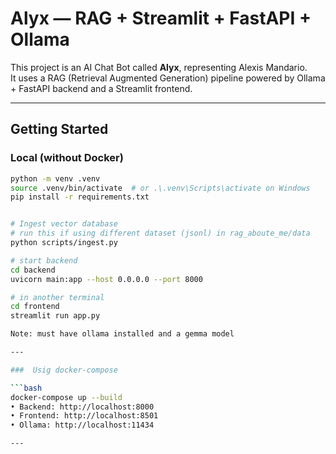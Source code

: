 # Alyx — RAG + Streamlit + FastAPI + Ollama

This project is an AI Chat Bot called **Alyx**, representing Alexis Mandario.  
It uses a RAG (Retrieval Augmented Generation) pipeline powered by Ollama + FastAPI backend and a Streamlit frontend.

---


##  Getting Started

###  Local (without Docker)

```bash
python -m venv .venv
source .venv/bin/activate  # or .\.venv\Scripts\activate on Windows
pip install -r requirements.txt


# Ingest vector database
# run this if using different dataset (jsonl) in rag_aboute_me/data
python scripts/ingest.py

# start backend
cd backend
uvicorn main:app --host 0.0.0.0 --port 8000

# in another terminal
cd frontend
streamlit run app.py

Note: must have ollama installed and a gemma model

---

###  Usig docker-compose

```bash
docker-compose up --build
• Backend: http://localhost:8000
• Frontend: http://localhost:8501
• Ollama: http://localhost:11434

---

